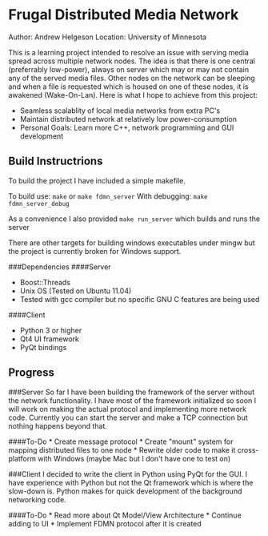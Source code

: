 Frugal Distributed Media Network
================================

Author: Andrew Helgeson
Location: University of Minnesota

This is a learning project intended to resolve an issue with serving media spread across multiple network nodes. The idea is that there is one central (preferrably low-power), always on server which may or may not contain any of the served media files. Other nodes on the network can be sleeping and when a file is requested which is housed on one of these nodes, it is awakened (Wake-On-Lan). Here is what I hope to achieve from this project:

* Seamless scalablity of local media networks from extra PC's
* Maintain distributed network at relatively low power-consumption
* Personal Goals: Learn more C++, network programming and GUI development

Build Instructrions
-------------------

To build the project I have included a simple makefile.

To build use: `make` or `make fdmn_server`
With debugging: `make fdmn_server_debug`

As a convenience I also provided `make run_server` which builds and runs the server

There are other targets for building windows executables under mingw but the project is currently broken for Windows support.

###Dependencies
####Server
* Boost::Threads
* Unix OS (Tested on Ubuntu 11.04)
* Tested with gcc compiler but no specific GNU C features are being used

####Client
* Python 3 or higher
* Qt4 UI framework
* PyQt bindings

Progress
--------

###Server
So far I have been building the framework of the server without the network functionality. I have most of the framework initialized so soon I will work on making the actual protocol and implementing more network code. Currently you can start the server and make a TCP connection but nothing happens beyond that.
	
####To-Do
	* Create message protocol
	* Create "mount" system for mapping distributed files to one node
	* Rewrite older code to make it cross-platform with Windows (maybe Mac but I don't have one to test on)

###Client
I decided to write the client in Python using PyQt for the GUI. I have experience with Python but not the Qt framework which is where the slow-down is. Python makes for quick development of the background networking code.
	
####To-Do
	* Read more about Qt Model/View Architecture
	* Continue adding to UI
	* Implement FDMN protocol after it is created